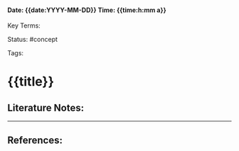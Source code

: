 #### Date: {{date:YYYY-MM-DD}}     Time: {{time:h:mm a}}

Key Terms:

Status: #concept

Tags:


# {{title}}
## Literature Notes:




---
## References:
